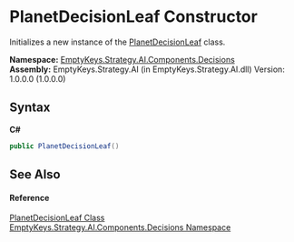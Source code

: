 # PlanetDecisionLeaf Constructor 
 

Initializes a new instance of the <a href="T_EmptyKeys_Strategy_AI_Components_Decisions_PlanetDecisionLeaf">PlanetDecisionLeaf</a> class.

**Namespace:**&nbsp;<a href="N_EmptyKeys_Strategy_AI_Components_Decisions">EmptyKeys.Strategy.AI.Components.Decisions</a><br />**Assembly:**&nbsp;EmptyKeys.Strategy.AI (in EmptyKeys.Strategy.AI.dll) Version: 1.0.0.0 (1.0.0.0)

## Syntax

**C#**<br />
``` C#
public PlanetDecisionLeaf()
```


## See Also


#### Reference
<a href="T_EmptyKeys_Strategy_AI_Components_Decisions_PlanetDecisionLeaf">PlanetDecisionLeaf Class</a><br /><a href="N_EmptyKeys_Strategy_AI_Components_Decisions">EmptyKeys.Strategy.AI.Components.Decisions Namespace</a><br />